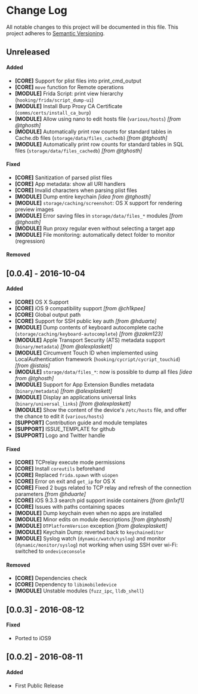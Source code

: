 # Change Log
All notable changes to this project will be documented in this file.
This project adheres to [Semantic Versioning](http://semver.org/).



## Unreleased
#### Added
- **[CORE]** Support for plist files into print_cmd_output
- **[CORE]** `move` function for Remote operations
- **[MODULE]** Frida Script: print view hierarchy (`hooking/frida/script_dump-ui`)
- **[MODULE]** Install Burp Proxy CA Certificate (`comms/certs/install_ca_burp`)
- **[MODULE]** Allow using nano to edit hosts file (`various/hosts`) _[from @tghosth]_
- **[MODULE]** Automatically print row counts for standard tables in Cache.db files (`storage/data/files_cachedb`) _[from @tghosth]_
- **[MODULE]** Automatically print row counts for standard tables in SQL files (`storage/data/files_cachedb`) _[from @tghosth]_

#### Fixed
- **[CORE]** Sanitization of parsed plist files
- **[CORE]** App metadata: show all URI handlers
- **[CORE]** Invalid characters when parsing plist files
- **[MODULE]** Dump entire keychain _[idea from @tghosth]_
- **[MODULE]** `storage/caching/screenshot`: OS X support for rendering preview images
- **[MODULE]** Error saving files in `storage/data/files_*` modules _[from @tghosth]_
- **[MODULE]** Run proxy regular even without selecting a target app
- **[MODULE]** File monitoring: automatically detect folder to monitor (regression)

#### Removed



## [0.0.4] - 2016-10-04
#### Added
- **[CORE]** OS X Support
- **[CORE]** iOS 9 compatibility support _[from @ch1kpee]_
- **[CORE]** Global output path
- **[CORE]** Support for SSH public key auth _[from @hduarte]_
- **[MODULE]** Dump contents of keyboard autocomplete cache (`storage/caching/keyboard-autocomplete`) _[from @zakm123]_
- **[MODULE]** Apple Transport Security (ATS) metadata support (`binary/metadata`) _[from @alexplaskett]_
- **[MODULE]** Circumvent Touch ID when implemented using LocalAuthentication framework (`hooking/cycript/cycript_touchid`) _[from @istais]_
- **[MODULE]** `storage/data/files_*`: now is possible to dump all files _[idea from @tghosth]_
- **[MODULE]** Support for App Extension Bundles metadata (`binary/metadata`) _[from @alexplaskett]_
- **[MODULE]** Display an applications universal links (`binary/universal_links`) _[from @alexplaskett]_
- **[MODULE]** Show the content of the device's `/etc/hosts` file, and offer the chance to edit it (`various/hosts`)
- **[SUPPORT]** Contribution guide and module templates
- **[SUPPORT]** ISSUE_TEMPLATE for github
- **[SUPPORT]** Logo and Twitter handle

#### Fixed
- **[CORE]** TCPrelay execute mode permissions
- **[CORE]** Install `coreutils` beforehand
- **[CORE]** Replaced `frida.spawn` with `uiopen`
- **[CORE]** Error on exit and `get_ip` for OS X
- **[CORE]** Fixed 2 bugs related to TCP relay and refresh of the connection parameters _[from @hduarte]_
- **[CORE]** iOS 9.3.3 search pid support inside containers _[from @n1xf1]_
- **[CORE]** Issues with paths containing spaces
- **[MODULE]** Dump keychain even when no apps are installed
- **[MODULE]** Minor edits on module descriptions _[from @tghosth]_
- **[MODULE]** `DTPlatformVersion` exception _[from @alexplaskett]_
- **[MODULE]** Keychain Dump: reverted back to `keychaineditor`
- **[MODULE]** Syslog watch (`dynamic/watch/syslog`) and monitor (`dynamic/monitor/syslog`) not working when using SSH over wi-Fi: switched to `ondeviceconsole`  

#### Removed
- **[CORE]** Dependencies check
- **[CORE]** Dependency to `libimobiledevice`
- **[MODULE]** Unstable modules (`fuzz_ipc`, `lldb_shell`)



## [0.0.3] - 2016-08-12
#### Fixed
- Ported to iOS9
 
## [0.0.2] - 2016-08-11
#### Added
- First Public Release
